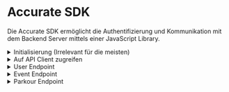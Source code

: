 # Accurate SDK

Die Accurate SDK ermöglicht die Authentifizierung und Kommunikation mit dem Backend Server mittels einer JavaScript
Library.

<details>
<summary>Initialisierung (Irrelevant für die meisten)</summary>

## Authentifizierung

```javascript
const authClient = await Accurate.AuthClient.create('<auth0-domain>', '<auth0-client-id>', '<auth0-audience>');

// == Login ==
// Nach erfolgreichem Login wird der User zu <redirect-uri> weitergeleitet. 
await authClient.authorize('<redirect-uri>');

// == Logout ==
// Nach erfolgreichem Logout wird der User zu <redirect-uri> weitergeleitet.
await authClient.logout('<redirect-uri>');

// == Authentifizierung prüfen ==
// Gibt einen boolean Wert zurück ob der User angemeldet ist.
await authClient.isAuthenticated();

// == Authentifizierungstoken ==
// Gibt den Authentifizierungstoken für die API zurück. Funktioniert nur 
// wenn der User angemeldet ist.
await authClient.getAccessToken();
```

## API Kommunikation

```javascript
const apiClient = await Accurate.ApiClient.create('<api-server-url>', '<access-token>');
```

</details>

<details>
<summary>Auf API Client zugreifen</summary>

```javascript
api.addEventListener('ready', async ({detail: apiClient}) => {
    // Hier könnt ihr dann 'apiClient' nutzen wie in den Beispielen.
});
```

</details>

<details>
<summary>User Endpoint</summary>

### User auflisten

```javascript
apiClient.user.list();
```

Output:

```json
[
  {
    "user_id": "cl10xppo5000495q73tizqgny",
    "user_name": "Fixi Hartmann",
    "user_createtime": "2022-03-29T22:33:44+0000",
    "user_updatetime": "2022-03-30T22:33:44+0000"
  },
  {
    "user_id": "cl10xppo5000394848sodmdxs",
    "user_name": "Andi Wand",
    "user_createtime": "2022-03-29T22:33:44+0000",
    "user_updatetime": "2022-03-30T22:33:44+0000"
  }
]
```

---

### Eigenen User abfragen

```javascript
apiClient.user.me();
```

Output:

```json
{
  "user_id": "cl10xppo5000495q73tizqgny",
  "user_email": "fixi@hartmann.xxx",
  "user_name": "Fixi Hartmann",
  "user_createtime": "2022-03-29T22:33:44+0000",
  "user_updatetime": "2022-03-30T22:33:44+0000"
}
```

---

### User per ID abfragen

```javascript
apiClient.user.find('<User ID>');
apiClient.user.find('cl10xppo5000495q73tizqgny');
```

Output:

```json
{
  "user_id": "cl10xppo5000495q73tizqgny",
  "user_email": "fixi@hartmann.xxx",
  "user_name": "Fixi Hartmann",
  "user_createtime": "2022-03-29T22:33:44+0000",
  "user_updatetime": "2022-03-30T22:33:44+0000"
}
```

---

### User erstellen / registrieren

```javascript
const userData = {
    user_name: 'Fixi Hartmann',
    user_email: 'fixi@hartmann.xxx'
};

apiClient.user.create(userData);
```

Output:

```json
{
  "user_id": "cl10xppo5000495q73tizqgny",
  "user_email": "fixi@hartmann.xxx",
  "user_name": "Fixi Hartmann",
  "user_createtime": "2022-03-29T22:33:44+0000",
  "user_updatetime": "2022-03-30T22:33:44+0000"
}
```

---

### User updaten

```javascript
// Hier müssen nur die Felder angegeben werden die auch geupdated werden sollen,
// in diesem Fall also nur "user_email". Könnte aber genau so "user_name" sein.
const userData = {
    user_email: 'fixi.hartmann@gmail.com'
};

apiClient.user.update(userData);
```

Output:

```json
{
  "user_id": "cl10xppo5000495q73tizqgny",
  "user_email": "fixi@hartmann.xxx",
  "user_name": "Fixi Hartmann",
  "user_createtime": "2022-03-29T22:33:44+0000",
  "user_updatetime": "2022-03-30T22:33:44+0000"
}
```

---

### User löschen

```javascript
apiClient.user.delete();
```

Output:

```json
{
  "user_id": "cl10xppo5000495q73tizqgny",
  "user_email": "fixi@hartmann.xxx",
  "user_name": "Fixi Hartmann",
  "user_createtime": "2022-03-29T22:33:44+0000",
  "user_updatetime": "2022-03-30T22:33:44+0000"
}
```

</details>

<details>
<summary>Event Endpoint</summary>

### Events auflisten

```javascript
apiClient.event.list();
```

Output:

```json
[
  {
    "event_id": "cl10xppo5000495q73tizqgny",
    "event_name": "Ein Event",
    "parcour_parcour_id": "cl10xppo5000495q73tdowmeu",
    "event_scoringsystem": "DREIPFEIL",
    "event_createtime": "2022-03-29T22:33:44+0000",
    "event_updatetime": "2022-03-30T22:33:44+0000"
  },
  ...
]
```

---

### Event per ID abfragen

```javascript
apiClient.event.find('<Event ID>');
apiClient.event.find('cl10xppo5000495q73tizqgny');
```

Output:

```json
{
  "event_id": "cl10xppo5000495q73tizqgny",
  "event_name": "Ein Event",
  "parcour_parcour_id": "cl10xppo5000495q73tdowmeu",
  "event_scoringsystem": "DREIPFEIL",
  "event_createtime": "2022-03-29T22:33:44+0000",
  "event_updatetime": "2022-03-30T22:33:44+0000"
}
```

---

### Event erstellen

```javascript
const data = {
    event_name: 'Ein Event',
    scoring_system: 'DREIPFEIL',
    parcour_id: 'cl10xppo5000495q73tdowmeu'
};

apiClient.event.create(data);
```

Output:

```json
{
  "event_id": "cl10xppo5000495q73tizqgny",
  "event_name": "Ein Event",
  "parcour_parcour_id": "cl10xppo5000495q73tdowmeu",
  "event_scoringsystem": "DREIPFEIL",
  "event_createtime": "2022-03-29T22:33:44+0000",
  "event_updatetime": "2022-03-30T22:33:44+0000"
}
```

---

### Event updaten

```javascript
const data = {
    event_name: 'Auch ein Event',
};

apiClient.event.update('<Event ID>', data);
apiClient.event.update('cl10xppo5000495q73tizqgny', data);
```

Output:

```json
{
  "event_id": "cl10xppo5000495q73tizqgny",
  "event_name": "Auch ein Event",
  "parcour_parcour_id": "cl10xppo5000495q73tdowmeu",
  "event_scoringsystem": "DREIPFEIL",
  "event_createtime": "2022-03-29T22:33:44+0000",
  "event_updatetime": "2022-03-30T22:33:44+0000"
}
```

---

### Event löschen

```javascript
apiClient.event.delete('<Event ID>');
apiClient.event.delete('cl10xppo5000495q73tizqgny');
```

Output:

```json
{
  "event_id": "cl10xppo5000495q73tizqgny",
  "event_name": "Auch ein Event",
  "parcour_parcour_id": "cl10xppo5000495q73tdowmeu",
  "event_scoringsystem": "DREIPFEIL",
  "event_createtime": "2022-03-29T22:33:44+0000",
  "event_updatetime": "2022-03-30T22:33:44+0000"
}
```

---

### Scoreboard anzeigen

```javascript
apiClient.event.scoreboard('<Event ID>');
apiClient.event.scoreboard('cl10xppo5000495q73tizqgny');
```

Output:

```json
{
  "targets": [
    "Bär",
    "Fuchs",
    "Wolf"
  ],
  "users": {
    "Spieler 1": [
      14,
      10,
      8
    ],
    "Spieler 2": [
      12,
      8,
      14
    ]
  }
}
```

---

### Treffer speichern

```javascript
apiClient.event.hit('<Event ID>', '<Target ID>', '<Welcher Schuss (1.-3.)>', '<Was getroffen wurde (1.-3.)');
apiClient.event.hit('cl10xppo5000495q73tizqgny', 'cl10xppo5000495q73tdowmeu', 2, 3);
```

Output:

```json
{
  "targets": [
    "Bär",
    "Fuchs",
    "Wolf"
  ],
  "users": {
    "Spieler 1": [
      14,
      10,
      8
    ],
    "Spieler 2": [
      12,
      8,
      14
    ]
  }
}
```

</details>

<details>
<summary>Parkour Endpoint</summary>

### Parkours auflisten

```javascript
apiClient.parcour.list();
```

Output:

```json
[
  {
    "parcour_id": "cl1xdgyh2000409l734zzbej1",
    "parcour_name": "Ein Parkour",
    "parcour_createtime": "2022-03-29T22:33:44+0000",
    "parcour_updatetime": "2022-03-30T22:33:44+0000"
  },
  ...
]
```

---

### Parkour per ID abfragen

```javascript
apiClient.parcour.find('<Parkour ID>');
apiClient.parcour.find('cl10xppo5000495q73tizqgny');
```

Output:

```json
{
  "parcour_id": "cl1xdgyh2000409l734zzbej1",
  "parcour_name": "Ein Parkour",
  "parcour_createtime": "2022-03-29T22:33:44+0000",
  "parcour_updatetime": "2022-03-30T22:33:44+0000"
}
```

---

### Parkour erstellen

```javascript
const data = {
    parcour_name: 'Ein Parkour',
    targets: [
        {target_name: 'Fuchs'},
        {target_name: 'Wolf'},
        {target_name: 'Bär'}
    ]
};

apiClient.parcour.create(data);
```

Output:

```json
{
  "parcour_id": "cl1xdgyh2000409l734zzbej1",
  "parcour_name": "Ein Parkour",
  "parcour_createtime": "2022-03-29T22:33:44+0000",
  "parcour_updatetime": "2022-03-30T22:33:44+0000"
}
```

---

### Parkour updaten

```javascript
const data = {
    parcour_name: 'Auch ein Parkour',
};

apiClient.parcour.update('<Parkour ID>', data);
apiClient.parcour.update('cl10xppo5000495q73tizqgny', data);
```

Output:

```json
{
  "parcour_id": "cl1xdgyh2000409l734zzbej1",
  "parcour_name": "Auch ein Parkour",
  "parcour_createtime": "2022-03-29T22:33:44+0000",
  "parcour_updatetime": "2022-03-30T22:33:44+0000"
}
```

---

### Parkour löschen

```javascript
apiClient.parcour.delete('<Parkour ID>');
apiClient.parcour.delete('cl10xppo5000495q73tizqgny');
```

Output:

```json
{
  "parcour_id": "cl1xdgyh2000409l734zzbej1",
  "parcour_name": "Auch ein Parkour",
  "parcour_createtime": "2022-03-29T22:33:44+0000",
  "parcour_updatetime": "2022-03-30T22:33:44+0000"
}
```

</details>